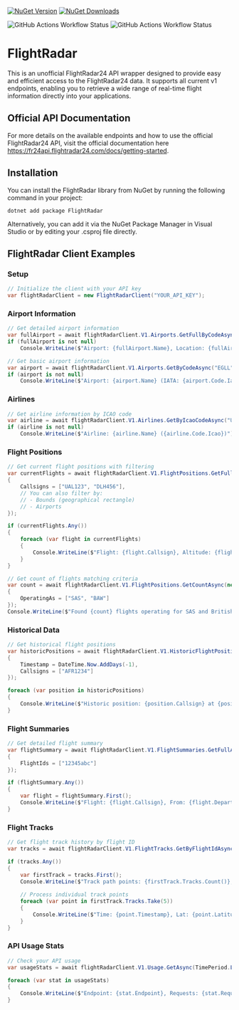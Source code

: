 [![NuGet Version](https://img.shields.io/nuget/v/FlightRadar?style=for-the-badge&logo=NuGet&logoColor=F7BF24&label=Version&color=F7BF24)](https://www.nuget.org/packages/FlightRadar)
[![NuGet Downloads](https://img.shields.io/nuget/dt/FlightRadar?style=for-the-badge&logo=NuGet&logoColor=F7BF24&label=Downloads&color=F7BF24)](https://www.nuget.org/packages/FlightRadar)

![GitHub Actions Workflow Status](https://img.shields.io/github/actions/workflow/status/j4asper/flightradar/unit-tests.yml?branch=main&style=for-the-badge&logo=githubactions&logoColor=F7BF24&label=Unit%20Tests&color=F7BF24)
![GitHub Actions Workflow Status](https://img.shields.io/github/actions/workflow/status/j4asper/flightradar/nuget-release.yml?branch=main&style=for-the-badge&logo=githubactions&logoColor=F7BF24&label=Release%20Workflow&color=F7BF24)


# FlightRadar

This is an unofficial FlightRadar24 API wrapper designed to provide easy and efficient access to the FlightRadar24 data. It supports all current v1 endpoints, enabling you to retrieve a wide range of real-time flight information directly into your applications.

## Official API Documentation

For more details on the available endpoints and how to use the official FlightRadar24 API, visit the official documentation here https://fr24api.flightradar24.com/docs/getting-started.

## Installation

You can install the FlightRadar library from NuGet by running the following command in your project:

```
dotnet add package FlightRadar
```

Alternatively, you can add it via the NuGet Package Manager in Visual Studio or by editing your .csproj file directly.

## FlightRadar Client Examples

### Setup

```csharp
// Initialize the client with your API key
var flightRadarClient = new FlightRadarClient("YOUR_API_KEY");
```

### Airport Information

```csharp
// Get detailed airport information
var fullAirport = await flightRadarClient.V1.Airports.GetFullByCodeAsync("KJFK");
if (fullAirport is not null)
    Console.WriteLine($"Airport: {fullAirport.Name}, Location: {fullAirport.City}, {fullAirport.Country}");

// Get basic airport information
var airport = await flightRadarClient.V1.Airports.GetByCodeAsync("EGLL");
if (airport is not null)
    Console.WriteLine($"Airport: {airport.Name} (IATA: {airport.Code.Iata})");
```

### Airlines

```csharp
// Get airline information by ICAO code
var airline = await flightRadarClient.V1.Airlines.GetByIcaoCodeAsync("UAL");
if (airline is not null)
    Console.WriteLine($"Airline: {airline.Name} ({airline.Code.Icao})");
```

### Flight Positions

```csharp
// Get current flight positions with filtering
var currentFlights = await flightRadarClient.V1.FlightPositions.GetFullAsync(new FlightPositionsFilter 
{
    Callsigns = ["UAL123", "DLH456"],
    // You can also filter by:
    // - Bounds (geographical rectangle)
    // - Airports
});

if (currentFlights.Any())
{
    foreach (var flight in currentFlights)
    {
        Console.WriteLine($"Flight: {flight.Callsign}, Altitude: {flight.Altitude}ft, Speed: {flight.GroundSpeed}kts");
    }
}

// Get count of flights matching criteria
var count = await flightRadarClient.V1.FlightPositions.GetCountAsync(new FlightPositionsFilter
{
    OperatingAs = ["SAS", "BAW"]
});
Console.WriteLine($"Found {count} flights operating for SAS and British Airways");
```

### Historical Data

```csharp
// Get historical flight positions
var historicPositions = await flightRadarClient.V1.HistoricFlightPositions.GetFullAsync(new HistoricFlightPositionFilter
{
    Timestamp = DateTime.Now.AddDays(-1),
    Callsigns = ["AFR1234"]
});

foreach (var position in historicPositions)
{
    Console.WriteLine($"Historic position: {position.Callsign} at {position.Timestamp}, Alt: {position.Altitude}ft");
}
```

### Flight Summaries

```csharp
// Get detailed flight summary
var flightSummary = await flightRadarClient.V1.FlightSummaries.GetFullAsync(new FlightSummaryFilter
{
    FlightIds = ["12345abc"]
});

if (flightSummary.Any())
{
    var flight = flightSummary.First();
    Console.WriteLine($"Flight: {flight.Callsign}, From: {flight.DepartureAirport.Icao} To: {flight.DestinationAirport.Icao}");
}
```

### Flight Tracks

```csharp
// Get flight track history by flight ID
var tracks = await flightRadarClient.V1.FlightTracks.GetByFlightIdAsync("34242a02");

if (tracks.Any())
{
    var firstTrack = tracks.First();
    Console.WriteLine($"Track path points: {firstTrack.Tracks.Count()}, Source: {firstTrack.Tracks.First().Source}");
    
    // Process individual track points
    foreach (var point in firstTrack.Tracks.Take(5))
    {
        Console.WriteLine($"Time: {point.Timestamp}, Lat: {point.Latitude}, Lon: {point.Longitude}, Alt: {point.Altitude}");
    }
}
```

### API Usage Stats

```csharp
// Check your API usage
var usageStats = await flightRadarClient.V1.Usage.GetAsync(TimePeriod.Last24Hours);

foreach (var stat in usageStats)
{
    Console.WriteLine($"Endpoint: {stat.Endpoint}, Requests: {stat.RequestCount}, Credits used: {stat.Credits}");
}
```